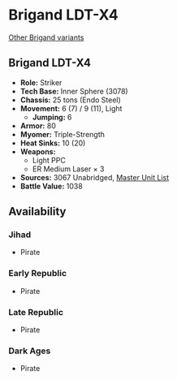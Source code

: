 # Brigand LDT-X4

[Other Brigand variants](../brigand.md)

## Brigand LDT-X4
- **Role:** Striker
- **Tech Base:** Inner Sphere (3078)
- **Chassis:** 25 tons (Endo Steel)
- **Movement:** 6 (7) / 9 (11), Light
  - **Jumping:** 6
- **Armor:** 80
- **Myomer:** Triple-Strength
- **Heat Sinks:** 10 (20)
- **Weapons:**
  - Light PPC
  - ER Medium Laser × 3
- **Sources:** 3067 Unabridged, [Master Unit List](http://masterunitlist.info/Unit/Details/5654/brigand-ldt-x4)
- **Battle Value:** 1038

## Availability

### Jihad
- Pirate

### Early Republic
- Pirate

### Late Republic
- Pirate

### Dark Ages
- Pirate

